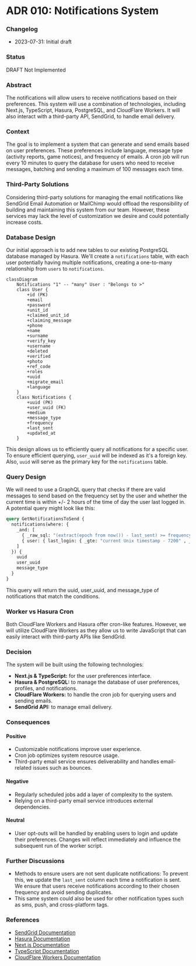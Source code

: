 # ADR 010: Notifications System

### Changelog
* 2023-07-31: Initial draft

### Status
DRAFT Not Implemented

### Abstract
The notifications will allow users to receive notifications based on their preferences. This system will use a combination of technologies, including Next.js, TypeScript, Hasura, PostgreSQL, and CloudFlare Workers. It will also interact with a third-party API, SendGrid, to handle email delivery.

### Context
The goal is to implement a system that can generate and send emails based on user preferences. These preferences include language, message type (activity reports, game notices), and frequency of emails. A cron job will run every 10 minutes to query the database for users who need to receive messages, batching and sending a maximum of 100 messages each time.

### Third-Party Solutions
Considering third-party solutions for managing the email notifications like SendGrid Email Automation or MailChimp would offload the responsibility of building and maintaining this system from our team. However, these services may lack the level of customization we desire and could potentially increase costs. 

### Database Design

Our initial approach is to add new tables to our existing PostgreSQL database managed by Hasura. We'll create a `notifications` table, with each user potentially having multiple notifications, creating a one-to-many relationship from `users` to `notifications`.

```mermaid
classDiagram
    Notifications "1" -- "many" User : "Belongs to >"
    class User {
        +id (PK)
        +email
        +password
        +unit_id
        +claimed_unit_id
        +claiming_message
        +phone
        +name
        +surname
        +verify_key
        +username
        +deleted
        +verified
        +photo
        +ref_code
        +roles
        +uuid
        +migrate_email
        +language
    }
    class Notifications {
        +uuid (PK)
        +user_uuid (FK)
        +medium
        +message_type
        +frequency
        +last_sent
        +updated_at
    }
```

This design allows us to efficiently query all notifications for a specific user. To ensure efficient querying, `user_uuid` will be indexed as it's a foreign key. Also, `uuid` will serve as the primary key for the `notifications` table.

### Query Design
We will need to use a GraphQL query that checks if there are valid messages to send based on the frequency set by the user and whether the current time is within +/- 2 hours of the time of day the user last logged in. A potential query might look like this:

```graphql
query GetNotificationsToSend {
  notifications(where: { 
    _and: [
      { _raw_sql: "(extract(epoch from now()) - last_sent) >= frequency" },
      { user: { last_login: { _gte: "current Unix timestamp - 7200" , _lte: "current Unix timestamp + 7200"} } }
    ]
  }) {
    uuid
    user_uuid
    message_type
  }
}
```
This query will return the uuid, user_uuid, and message_type of notifications that match the conditions.

### Worker vs Hasura Cron
Both CloudFlare Workers and Hasura offer cron-like features. However, we will utilize CloudFlare Workers as they allow us to write JavaScript that can easily interact with third-party APIs like SendGrid. 

### Decision
The system will be built using the following technologies:
* **Next.js & TypeScript:** for the user preferences interface.
* **Hasura & PostgreSQL:** to manage the database of user preferences, profiles, and notifications.
* **CloudFlare Workers:** to handle the cron job for querying users and sending emails.
* **SendGrid API:** to manage email delivery.

### Consequences
#### Positive
* Customizable notifications improve user experience.
* Cron job optimizes system resource usage.
* Third-party email service ensures deliverability and handles email-related issues such as bounces.

#### Negative
* Regularly scheduled jobs add a layer of complexity to the system.
* Relying on a third-party email service introduces external dependencies.

#### Neutral
* User opt-outs will be handled by enabling users to login and update their preferences. Changes will reflect immediately and influence the subsequent run of the worker script.

### Further Discussions
* Methods to ensure users are not sent duplicate notifications: To prevent this, we update the `last_sent` column each time a notification is sent. We ensure that users receive notifications according to their chosen frequency and avoid sending duplicates.
* This same system could also be used for other notification types such as sms, push, and cross-platform tags. 

### References
- [SendGrid Documentation](https://sendgrid.com/docs)
- [Hasura Documentation](https://hasura.io/docs/1.0/graphql/manual/index.html)
- [Next.js Documentation](https://nextjs.org/docs)
- [TypeScript Documentation](https://www.typescriptlang.org/docs/)
- [CloudFlare Workers Documentation](https://developers.cloudflare.com/workers/)
